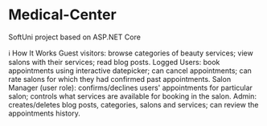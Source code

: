 # Medical-Center
SoftUni project based on ASP.NET Core

ℹ️ How It Works
Guest visitors:
browse categories of beauty services;
view salons with their services;
read blog posts.
Logged Users:
book appointments using interactive datepicker;
can cancel appointments;
can rate salons for which they had confirmed past appointments.
Salon Manager (user role):
confirms/declines users' appointments for particular salon;
controls what services are available for booking in the salon.
Admin:
creates/deletes blog posts, categories, salons and services;
can review the appointments history.
